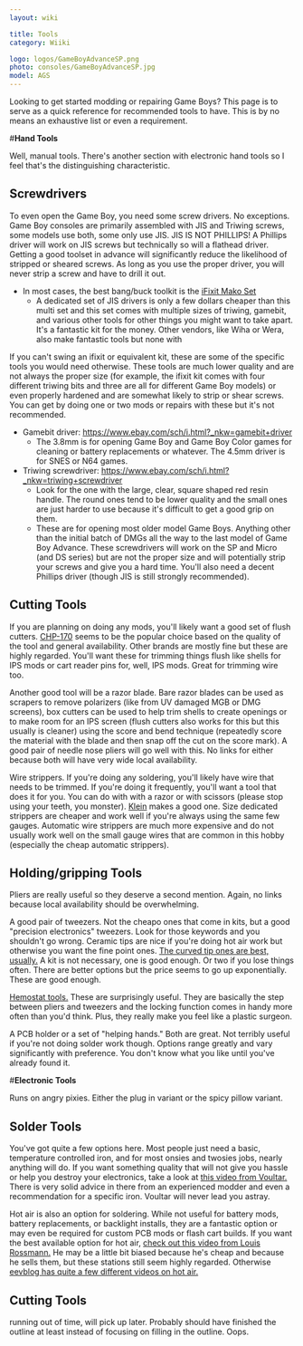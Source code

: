 ```yaml
---
layout: wiki

title: Tools
category: Wiiki

logo: logos/GameBoyAdvanceSP.png
photo: consoles/GameBoyAdvanceSP.jpg
model: AGS
---
```

Looking to get started modding or repairing Game Boys? This page is to serve as a quick reference for recommended tools to have. This is by no means an exhaustive list or even a requirement.

#**Hand Tools**

Well, manual tools. There's another section with electronic hand tools so I feel that's the distinguishing characteristic. 

## Screwdrivers

To even open the Game Boy, you need some screw drivers. No exceptions. Game Boy consoles are primarily assembled with JIS and Triwing screws, some models use both, some only use JIS. JIS IS NOT PHILLIPS! A Phillips driver will work on JIS screws but technically so will a flathead driver. Getting a good toolset in advance will significantly reduce the likelihood of stripped or sheared screws. As long as you use the proper driver, you will never strip a screw and have to drill it out. 

* In most cases, the best bang/buck toolkit is the [iFixit Mako Set](https://www.ifixit.com/Store/Tools/Mako-Driver-Kit--64-Precision-Bits/IF145-299)
    * A dedicated set of JIS drivers is only a few dollars cheaper than this multi set and this set comes with multiple sizes of triwing, gamebit, and various other tools for other things you might want to take apart. It's a fantastic kit for the money. Other vendors, like Wiha or Wera, also make fantastic tools but none with 

If you can't swing an ifixit or equivalent kit, these are some of the specific tools you would need otherwise. These tools are much lower quality and are not always the proper size (for example, the ifixit kit comes with four different triwing bits and three are all for different Game Boy models) or even properly hardened and are somewhat likely to strip or shear screws. You can get by doing one or two mods or repairs with these but it's not recommended. 

* Gamebit driver: https://www.ebay.com/sch/i.html?_nkw=gamebit+driver
    * The 3.8mm is for opening Game Boy and Game Boy Color games for cleaning or battery replacements or whatever. The 4.5mm driver is for SNES or N64 games. 
* Triwing screwdriver: https://www.ebay.com/sch/i.html?_nkw=triwing+screwdriver 
    * Look for the one with the large, clear, square shaped red resin handle. The round ones tend to be lower quality and the small ones are just harder to use because it's difficult to get a good grip on them. 
    * These are for opening most older model Game Boys. Anything other than the initial batch of DMGs all the way to the last model of Game Boy Advance. These screwdrivers will work on the SP and Micro (and DS series) but are not the proper size and will potentially strip your screws and give you a hard time. You'll also need a decent Phillips driver (though JIS is still strongly recommended).
   
## Cutting Tools

If you are planning on doing any mods, you'll likely want a good set of flush cutters. [CHP-170](https://smile.amazon.com/Hakko-CHP-170-Stand-off-Maximum-Capacity/dp/B076M3ZHBV) seems to be the popular choice based on the quality of the tool and general availability. Other brands are mostly fine but these are highly regarded. You'll want these for trimming things flush like shells for IPS mods or cart reader pins for, well, IPS mods. Great for trimming wire too. 

Another good tool will be a razor blade. Bare razor blades can be used as scrapers to remove polarizers (like from UV damaged MGB or DMG screens), box cutters can be used to help trim shells to create openings or to make room for an IPS screen (flush cutters also works for this but this usually is cleaner) using the score and bend technique (repeatedly score the material with the blade and then snap off the cut on the score mark). A good pair of needle nose pliers will go well with this. No links for either because both will have very wide local availability. 

Wire strippers. If you're doing any soldering, you'll likely have wire that needs to be trimmed. If you're doing it frequently, you'll want a tool that does it for you. You can do with with a razor or with scissors (please stop using your teeth, you monster). [Klein](https://smile.amazon.com/Stripper-Cutter-Klein-Tools-11047/dp/B000I1L7GW) makes a good one. Size dedicated strippers are cheaper and work well if you're always using the same few gauges. Automatic wire strippers are much more expensive and do not usually work well on the small gauge wires that are common in this hobby (especially the cheap automatic strippers).

## Holding/gripping Tools

Pliers are really useful so they deserve a second mention. Again, no links because local availability should be overwhelming. 

A good pair of tweezers. Not the cheapo ones that come in kits, but a good "precision electronics" tweezers. Look for those keywords and you shouldn't go wrong. Ceramic tips are nice if you're doing hot air work but otherwise you want the fine point ones. [The curved tip ones are best, usually.](https://www.ebay.com/sch/i.html?_nkw=precision+tweezers) A kit is not necessary, one is good enough. Or two if you lose things often. There are better options but the price seems to go up exponentially. These are good enough. 

[Hemostat tools.](https://smile.amazon.com/Briggs-Precision-Forceps-Locking-Tweezers/dp/B00GGAAPD0/) These are surprisingly useful. They are basically the step between pliers and tweezers and the locking function comes in handy more often than you'd think. Plus, they really make you feel like a plastic surgeon. 

A PCB holder or a set of "helping hands." Both are great. Not terribly useful if you're not doing solder work though. Options range greatly and vary significantly with preference. You don't know what you like until you've already found it. 

#**Electronic Tools**

Runs on angry pixies. Either the plug in variant or the spicy pillow variant. 

## Solder Tools

You've got quite a few options here. Most people just need a basic, temperature controlled iron, and for most onsies and twosies jobs, nearly anything will do. If you want something quality that will not give you hassle or help you destroy your electronics, take a look at [this video from Voultar.](https://www.youtube.com/watch?v=cGdHJ3BTh_c) There is very solid advice in there from an experienced modder and even a recommendation for a specific iron. Voultar will never lead you astray. 

Hot air is also an option for soldering. While not useful for battery mods, battery replacements, or backlight installs, they are a fantastic option or may even be required for custom PCB mods or flash cart builds. If you want the best available option for hot air, [check out this video from Louis Rossmann.](https://www.youtube.com/watch?v=wYCmU6jMLo8) He may be a little bit biased because he's cheap and because he sells them, but these stations still seem highly regarded. Otherwise [eevblog has quite a few different videos on hot air.](https://www.youtube.com/results?search_query=eevblog+hot+air)

## Cutting Tools

running out of time, will pick up later. Probably should have finished the outline at least instead of focusing on filling in the outline. Oops.